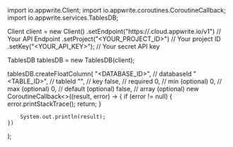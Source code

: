 import io.appwrite.Client;
import io.appwrite.coroutines.CoroutineCallback;
import io.appwrite.services.TablesDB;

Client client = new Client()
    .setEndpoint("https://<REGION>.cloud.appwrite.io/v1") // Your API Endpoint
    .setProject("<YOUR_PROJECT_ID>") // Your project ID
    .setKey("<YOUR_API_KEY>"); // Your secret API key

TablesDB tablesDB = new TablesDB(client);

tablesDB.createFloatColumn(
    "<DATABASE_ID>", // databaseId
    "<TABLE_ID>", // tableId
    "", // key
    false, // required
    0, // min (optional)
    0, // max (optional)
    0, // default (optional)
    false, // array (optional)
    new CoroutineCallback<>((result, error) -> {
        if (error != null) {
            error.printStackTrace();
            return;
        }

        System.out.println(result);
    })
);

